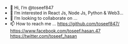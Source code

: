 - 👋 Hi, I’m @toseef847
- 👀 I’m interested in React Js, Node Js, Python & Web3...
- 💞️ I’m looking to collaborate on ...
- 📫 How to reach me ...
https://github.com/toseef847/
https://www.facebook.com/toseef.hasan.47
https://twitter.com/toseef_hasan

